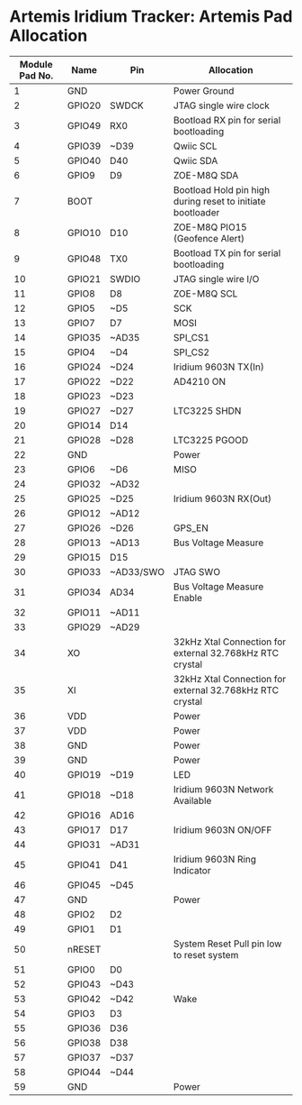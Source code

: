 # Artemis Iridium Tracker: Artemis Pad Allocation

| Module Pad No. | Name | Pin | Allocation |
|---|---|---|---|
| 1 | GND | | Power Ground |
| 2 | GPIO20 | SWDCK | JTAG single wire clock |
| 3 | GPIO49 | RX0 | Bootload RX pin for serial bootloading |
| 4 | GPIO39 | ~D39 | Qwiic SCL |
| 5 | GPIO40 | D40 | Qwiic SDA |
| 6 | GPIO9 | D9 | ZOE-M8Q SDA |
| 7 | BOOT | | Bootload Hold pin high during reset to initiate bootloader |
| 8 | GPIO10 | D10 | ZOE-M8Q PIO15 (Geofence Alert) |
| 9 | GPIO48 | TX0 | Bootload TX pin for serial bootloading |
| 10 | GPIO21 | SWDIO | JTAG single wire I/O |
| 11 | GPIO8 | D8 | ZOE-M8Q SCL |
| 12 | GPIO5 | ~D5 | SCK |
| 13 | GPIO7 | D7 | MOSI |
| 14 | GPIO35 | ~AD35 | SPI_CS1 |
| 15 | GPIO4 | ~D4 | SPI_CS2 |
| 16 | GPIO24 | ~D24 | Iridium 9603N TX(In) |
| 17 | GPIO22 | ~D22 | AD4210 ON |
| 18 | GPIO23 | ~D23 | |
| 19 | GPIO27 | ~D27 | LTC3225 SHDN |
| 20 | GPIO14 | D14 | |
| 21 | GPIO28 | ~D28 | LTC3225 PGOOD |
| 22 | GND | | Power |
| 23 | GPIO6 | ~D6 | MISO |
| 24 | GPIO32 | ~AD32 | |
| 25 | GPIO25 | ~D25 | Iridium 9603N RX(Out) |
| 26 | GPIO12 | ~AD12 | |
| 27 | GPIO26 | ~D26 | GPS_EN |
| 28 | GPIO13 | ~AD13 | Bus Voltage Measure |
| 29 | GPIO15 | D15 | |
| 30 | GPIO33 | ~AD33/SWO | JTAG SWO |
| 31 | GPIO34 | AD34 | Bus Voltage Measure Enable |
| 32 | GPIO11 | ~AD11 | |
| 33 | GPIO29 | ~AD29 | |
| 34 | XO | | 32kHz Xtal Connection for external 32.768kHz RTC crystal |
| 35 | XI | | 32kHz Xtal Connection for external 32.768kHz RTC crystal |
| 36 | VDD | | Power |
| 37 | VDD | | Power |
| 38 | GND | | Power |
| 39 | GND | | Power |
| 40 | GPIO19 | ~D19 | LED |
| 41 | GPIO18 | ~D18 | Iridium 9603N Network Available |
| 42 | GPIO16 | AD16 | |
| 43 | GPIO17 | D17 | Iridium 9603N ON/OFF |
| 44 | GPIO31 | ~AD31 | |
| 45 | GPIO41 | D41 | Iridium 9603N Ring Indicator |
| 46 | GPIO45 | ~D45 | |
| 47 | GND | | Power |
| 48 | GPIO2 | D2 | |
| 49 | GPIO1 | D1 | |
| 50 | nRESET | | System Reset Pull pin low to reset system |
| 51 | GPIO0 | D0 | |
| 52 | GPIO43 | ~D43 | |
| 53 | GPIO42 | ~D42 | Wake |
| 54 | GPIO3 | D3 | |
| 55 | GPIO36 | D36 | |
| 56 | GPIO38 | D38 | |
| 57 | GPIO37 | ~D37 | |
| 58 | GPIO44 | ~D44 | |
| 59 | GND | | Power |
